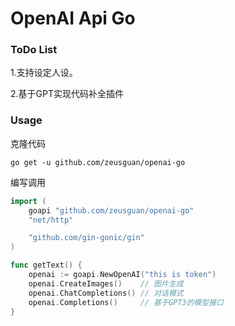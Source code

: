 # OpenAI Api Go

### ToDo List

1.支持设定人设。

2.基于GPT实现代码补全插件

### Usage

克隆代码

```shell
go get -u github.com/zeusguan/openai-go
```

编写调用

```go
import (
	goapi "github.com/zeusguan/openai-go"
	"net/http"

	"github.com/gin-gonic/gin"
)

func getText() {
	openai := goapi.NewOpenAI("this is token")
	openai.CreateImages()    // 图片生成
	openai.ChatCompletions() // 对话模式
	openai.Completions()     // 基于GPT3的模型接口
}
```

